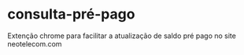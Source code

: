 # consulta-pré-pago
Extenção chrome para facilitar a atualização de saldo pré pago no site neotelecom.com

